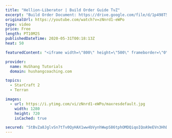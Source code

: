 ```yaml
---
title: "Hellion-Liberator | Build Order Guide TvZ"
excerpt: "Build Order Document: https://drive.google.com/file/d/1p498T52iQWahcCZs5tKGG1mxBqwqIXZO/view?usp=sharing  https://www.hushangcoaching.com Find personal one on one lessons, guides, community & more -------------------------------------------------------------------------------------------------------"
originalUrl: https://youtube.com/watch?v=zNnrd1-eWPo
type: video
price: Free
length: PT10M2S
publishedDateTime: 2020-05-31T00:18:13Z
heat: 50

featuredContent: "<iframe width=\"800\" height=\"500\" frameborder=\"0\" src=\"https://www.youtube.com/embed/zNnrd1-eWPo\" allow=\"accelerometer; autoplay; encrypted-media; gyroscope; picture-in-picture\" allowfullscreen></iframe>"

provider:
  name: HuShang Tutorials
  domain: hushangcoaching.com

topics:
  - StarCraft 2
  - Terran

images:
  - url: https://i.ytimg.com/vi/zNnrd1-eWPo/maxresdefault.jpg
    width: 1280
    height: 720
    isCached: true

secured: "StBvZa8JglvSn7tTv0QyHAX1ww4bVynhWwpS86tphOMDQiqoIQoA9eEVn3HhDL3tdgKtX6Wy3drhUHiq9ph8XeyqMw3HlDw7E5qJSStRTyKBgRC41iWHsmIdW1FDC0dHOt1+z1TJH7WFmHhACJalsS5TdilkU7MyN6qf0Ik7XB1cjkkpDfgdCNTJ23SHrhtEXaOYOm+MmJr74JiSdTNLMpsaKFdVauZ+ecX1/dFTXogGT8imf618wdxKzfkZy4Hhh4v2NAFH22/PGBx+GdD8dNjZkdQs/lz3qbnuEjhOVZBLAFaQ5/Fd9lVpWGjbOCKj4g6VDY5+/XK7x/sunKPKLDHLYLwSGD3jCs5nAm7KUl2R6YHI3MHxaRIRw/orJq3zDsI2Sm1JJPnZqW9ZHAqMLAHnuSLFutWPQzBQnoPOAEU=;L+FLdBIFyWevRJjNTWZ1rA=="
---
```


